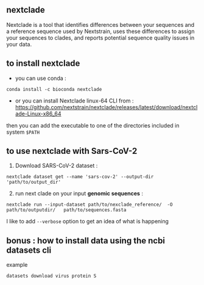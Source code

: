 ## nextclade
Nextclade is a tool that identifies differences between your sequences and a reference sequence used by Nextstrain,
uses these differences to assign your sequences to clades, and reports potential sequence quality issues in your data.


## to install nextclade 
-  you can use conda :
```
conda install -c bioconda nextclade
```
- or you can install Nextclade linux-64 CLI from : https://github.com/nextstrain/nextclade/releases/latest/download/nextclade-Linux-x86_64

then you can add the executable to one of the directories included in system `$PATH` 

## to use nextclade with Sars-CoV-2
1. Download SARS-CoV-2 dataset : 
```
nextclade dataset get --name 'sars-cov-2' --output-dir 'path/to/output_dir'
```
2. run next clade on your input **genomic sequences** :
```
nextclade run --input-dataset path/to/nexclade_reference/  -O path/to/outputdir/   path/to/sequences.fasta  
```
I like to add `--verbose` option to get an idea of what is happening

## bonus : how to install data using the ncbi datasets cli

example 
```
datasets download virus protein S 
```


